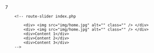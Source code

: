 7

        <!-- route-slider index.php
        
            <div> <img src="img/home.jpg" alt="" class="" /> </div>
            <div> <img src="img/home.jpg" alt="" class="" /> </div>
            <div>Content 1</div>
            <div>Content 2</div>
            <div>Content 3</div> 
        -->